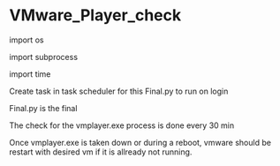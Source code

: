 # VMware_Player_check

import os

import subprocess

import time

Create task in task scheduler for this Final.py to run on login

Final.py is the final

The check for the vmplayer.exe process is done every 30 min

Once vmplayer.exe is taken down or during a reboot, vmware should be restart with desired vm if it is allready not running.

